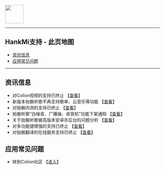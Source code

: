 [<img src="favicon.ico" width="60" height="60" align="middle" />](https://www.hankmi.com)

***  
## HankMi支持 - 此页地图
* [资讯信息](#资讯信息)
* [应用常见问题](#应用常见问题)  

***

## 资讯信息
* 对Colion视频的支持已终止 【[查看](support/Offline_Mobilemedia.md)】  
* 新版本抬腕听歌不再支持歌单、云音乐等功能 【[查看](support/Wearmusic_220918.md)】  
* 对抬腕内测的支持已终止 【[查看](support/Offline_Wearbeta.md)】
* 抬腕听歌“白噪音、广播操、收音机”功能下架通知 【[查看](support/Offline_White_noise.md)】  
* 关于抬腕听歌被高版本安卓杀后台的问题分析 【[查看](support/killed_WearMusic.md)】  
* 对多功能键增强的支持已终止 【[查看](support/Offline_Launcher.md)】  
* 对抬腕翻译的在线服务支持已终止 【[查看](support/Offline_Translate.md)】  

## 应用常见问题
* 转到Colion社区 【[进入](https://support.qq.com/products/350783/faqs-more)】
